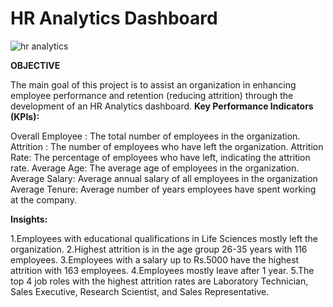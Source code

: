 # HR Analytics Dashboard

![hr analytics](https://github.com/user-attachments/assets/e0f1c448-2cd8-4af5-8d28-907dc22b17ef)

**OBJECTIVE**

The main goal of this project is to assist an organization in enhancing employee performance and retention (reducing attrition) through the development of an HR Analytics dashboard.
**Key Performance Indicators (KPIs):**

Overall Employee : The total number of employees in the organization.
Attrition : The number of employees who have left the organization.
Attrition Rate: The percentage of employees who have left, indicating the attrition rate.
Average Age: The average age of employees in the organization.
Average Salary: Average annual salary of all employees in the organization
Average Tenure: Average number of years employees have spent working at the company.

**Insights:**

1.Employees with educational qualifications in Life Sciences mostly left the organization.
2.Highest attrition is in the age group 26-35 years with 116 employees.
3.Employees with a salary up to Rs.5000 have the highest attrition with 163 employees.
4.Employees mostly leave after 1 year.
5.The top 4 job roles with the highest attrition rates are Laboratory Technician, Sales Executive, Research Scientist, and Sales Representative.
